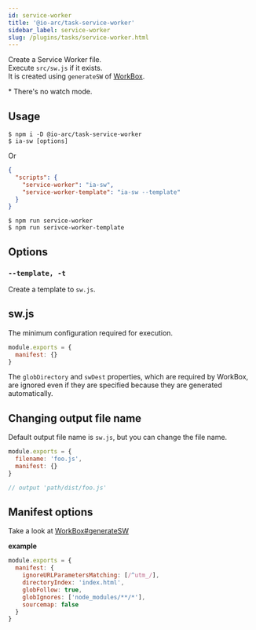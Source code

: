 ```yaml
---
id: service-worker
title: '@io-arc/task-service-worker'
sidebar_label: service-worker
slug: /plugins/tasks/service-worker.html
---
```


Create a Service Worker file.  
Execute `src/sw.js` if it exists.  
It is created using `generateSW` of [WorkBox](https://developers.google.com/web/tools/workbox/modules/workbox-build).

\* There's no watch mode.

## Usage

```shell
$ npm i -D @io-arc/task-service-worker
$ ia-sw [options]
```

Or

```json title="package.json"
{
  "scripts": {
    "service-worker": "ia-sw",
    "service-worker-template": "ia-sw --template"
  }
}
```

```shell
$ npm run service-worker
$ npm run serivce-worker-template
```

## Options

### `--template, -t`

Create a template to `sw.js`.

## sw.js

The minimum configuration required for execution.

```javascript title="src/sw.js"
module.exports = {
  manifest: {}
}
```

The `globDirectory` and `swDest` properties, which are required by WorkBox, are ignored even if they are specified because they are generated automatically.

## Changing output file name

Default output file name is `sw.js`, but you can change the file name.

```js title="src/sw.js"
module.exports = {
  filename: 'foo.js',
  manifest: {}
}

// output 'path/dist/foo.js'
```

## Manifest options

Take a look at [WorkBox#generateSW](https://developers.google.com/web/tools/workbox/reference-docs/latest/module-workbox-build#.generateSW)

**example**

```js title="src/sw.js"
module.exports = {
  manifest: {
    ignoreURLParametersMatching: [/^utm_/],
    directoryIndex: 'index.html',
    globFollow: true,
    globIgnores: ['node_modules/**/*'],
    sourcemap: false
  }
}
```
